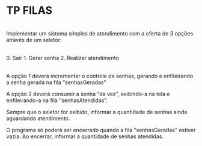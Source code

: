 # TP FILAS

<br>Implementar um sistema simples de atendimento com a oferta de 3 opções através de um seletor:<br>

<br>
0. Sair
1. Gerar senha
2. Realizar atendimento<br>

<br>A opção 1 deverá incrementar o controle de senhas, gerando e enfileirando a senha gerada na fila "senhasGeradas"<br>

A opção 2 deverá consumir a senha "da vez", exibindo-a na tela e enfileirando-a na fila "senhasAtendidas".

Sempre que o seletor for exibido, informar a quantidade de senhas ainda aguardando atendimento.

O programa só poderá ser encerrado quando a fila "senhasGeradas" estiver vazia. Ao encerrar, informar a quantidade de senhas atendidas.


